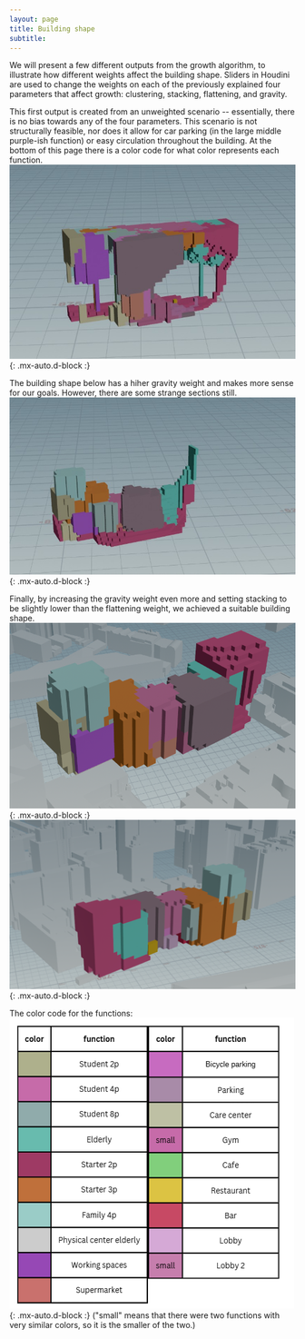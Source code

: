 ```yaml
---
layout: page
title: Building shape
subtitle: 
---
```


We will present a few different outputs from the growth algorithm, to illustrate how different weights affect the building shape. Sliders in Houdini are used to change the weights on each of the previously explained four parameters that affect growth: clustering, stacking, flattening, and gravity.

This first output is created from an unweighted scenario -- essentially, there is no bias towards any of the four parameters. This scenario is not structurally feasible, nor does it allow for car parking (in the large middle purple-ish function) or easy circulation throughout the building. At the bottom of this page there is a color code for what color represents each function.
![building shape 1](/assets/img/buildingshape1.jpg){: .mx-auto.d-block :}

The building shape below has a hiher gravity weight and  makes more sense for our goals. However, there are some strange sections still.
![building shape 2](/assets/img/buildingshape2.jpg){: .mx-auto.d-block :}

Finally, by increasing the gravity weight even more and setting stacking to be slightly lower than the flattening weight, we achieved a suitable building shape.
![final building shape front](/assets/img/finalbuildingshape1.png){: .mx-auto.d-block :}![final building shape back](/assets/img/finalbuildingshape2.png){: .mx-auto.d-block :}

The color code for the functions:
![function color code](/assets/img/function_key.png){: .mx-auto.d-block :}
("small" means that there were two functions with very similar colors, so it is the smaller of the two.)